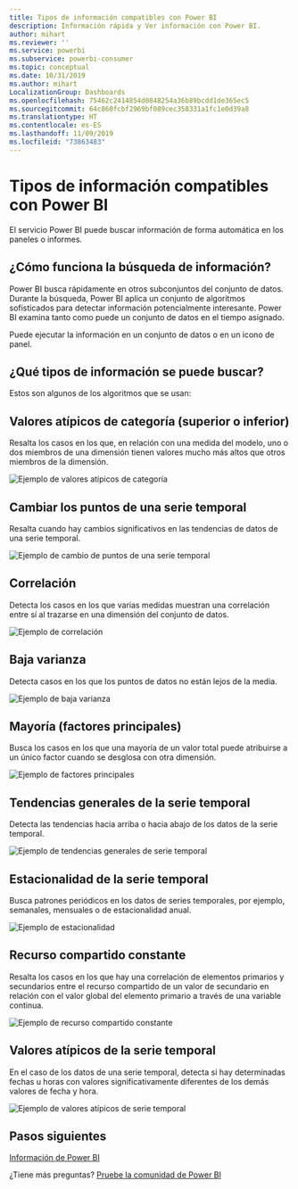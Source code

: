```yaml
---
title: Tipos de información compatibles con Power BI
description: Información rápida y Ver información con Power BI.
author: mihart
ms.reviewer: ''
ms.service: powerbi
ms.subservice: powerbi-consumer
ms.topic: conceptual
ms.date: 10/31/2019
ms.author: mihart
LocalizationGroup: Dashboards
ms.openlocfilehash: 75462c2414854d0848254a36b89bcdd1de365ec5
ms.sourcegitcommit: 64c860fcbf2969bf089cec358331a1fc1e0d39a8
ms.translationtype: HT
ms.contentlocale: es-ES
ms.lasthandoff: 11/09/2019
ms.locfileid: "73863483"
---
```

# <a name="types-of-insights-supported-by-power-bi"></a>Tipos de información compatibles con Power BI

El servicio Power BI puede buscar información de forma automática en los paneles o informes.

## <a name="how-does-insights-work"></a>¿Cómo funciona la búsqueda de información?
Power BI busca rápidamente en otros subconjuntos del conjunto de datos. Durante la búsqueda, Power BI aplica un conjunto de algoritmos sofisticados para detectar información potencialmente interesante. Power BI examina tanto como puede un conjunto de datos en el tiempo asignado.

Puede ejecutar la información en un conjunto de datos o en un icono de panel.   

## <a name="what-types-of-insights-can-we-find"></a>¿Qué tipos de información se puede buscar?
Estos son algunos de los algoritmos que se usan:

## <a name="category-outliers-topbottom"></a>Valores atípicos de categoría (superior o inferior)
Resalta los casos en los que, en relación con una medida del modelo, uno o dos miembros de una dimensión tienen valores mucho más altos que otros miembros de la dimensión.  

![Ejemplo de valores atípicos de categoría](./media/end-user-insight-types/pbi-auto-insight-types-category-outliers.png)

## <a name="change-points-in-a-time-series"></a>Cambiar los puntos de una serie temporal
Resalta cuando hay cambios significativos en las tendencias de datos de una serie temporal.

![Ejemplo de cambio de puntos de una serie temporal](./media/end-user-insight-types/pbi-auto-insight-types-changepoint.png)

## <a name="correlation"></a>Correlación
Detecta los casos en los que varias medidas muestran una correlación entre sí al trazarse en una dimensión del conjunto de datos.

![Ejemplo de correlación](./media/end-user-insight-types/pbi-auto-insight-types-correlation.png)

## <a name="low-variance"></a>Baja varianza
Detecta casos en los que los puntos de datos no están lejos de la media.

![Ejemplo de baja varianza](./media/end-user-insight-types/power-bi-low-variance.png)

## <a name="majority-major-factors"></a>Mayoría (factores principales)
Busca los casos en los que una mayoría de un valor total puede atribuirse a un único factor cuando se desglosa con otra dimensión.  

![Ejemplo de factores principales](./media/end-user-insight-types/pbi-auto-insight-types-majority.png)

## <a name="overall-trends-in-time-series"></a>Tendencias generales de la serie temporal
Detecta las tendencias hacia arriba o hacia abajo de los datos de la serie temporal.

![Ejemplo de tendencias generales de serie temporal](./media/end-user-insight-types/pbi-auto-insight-types-trend.png)

## <a name="seasonality-in-time-series"></a>Estacionalidad de la serie temporal
Busca patrones periódicos en los datos de series temporales, por ejemplo, semanales, mensuales o de estacionalidad anual.

![Ejemplo de estacionalidad](./media/end-user-insight-types/pbi-auto-insight-types-seasonality-new.png)

## <a name="steady-share"></a>Recurso compartido constante
Resalta los casos en los que hay una correlación de elementos primarios y secundarios entre el recurso compartido de un valor de secundario en relación con el valor global del elemento primario a través de una variable continua.

![Ejemplo de recurso compartido constante](./media/end-user-insight-types/pbi-auto-insight-types-steadyshare.png)

## <a name="time-series-outliers"></a>Valores atípicos de la serie temporal
En el caso de los datos de una serie temporal, detecta si hay determinadas fechas u horas con valores significativamente diferentes de los demás valores de fecha y hora.

![Ejemplo de valores atípicos de serie temporal](./media/end-user-insight-types/pbi-auto-insight-types-time-series-outliers.png)

## <a name="next-steps"></a>Pasos siguientes
[Información de Power BI](end-user-insights.md)

¿Tiene más preguntas? [Pruebe la comunidad de Power BI](https://community.powerbi.com/)

